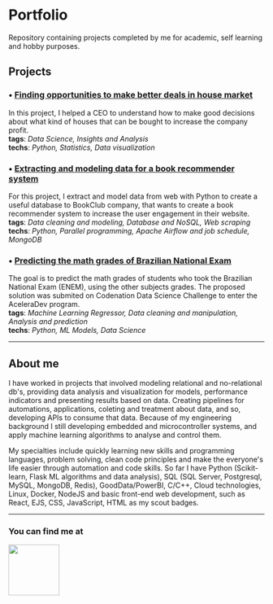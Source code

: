 # Portfolio

Repository containing projects completed by me for academic, self learning and hobby purposes.

## Projects

### • [Finding opportunities to make better deals in house market](https://github.com/pcesar-costa/portfolio/tree/master/encontrando-oportunidades-de-neg%C3%B3cio-em-King-County)

In this project, I helped a CEO to understand how to make good decisions about what kind of houses that can be bought to increase the company profit.<br>
__tags__: _Data Science, Insights and Analysis_
<br>
__techs__: _Python, Statistics, Data visualization_

### • [Extracting and modeling data for a book recommender system](https://github.com/pcesar-costa/portfolio/tree/master/coletando-e-estruturando-dados-para-recomenda%C3%A7%C3%A3o-de-livros)

For this project, I extract and model data from web with Python to create a useful database to BookClub company, that wants to create a book recommender system to increase the user engagement in their website.
<br>
__tags__: _Data cleaning and modeling, Database and NoSQL, Web scraping_
<br>
__techs__: _Python, Parallel programming, Apache Airflow and job schedule, MongoDB_


### • [Predicting the math grades of Brazilian National Exam](https://github.com/pcesar-costa/portfolio/tree/master/prevendo-notas-do-enem)

The goal is to predict the math grades of students who took the Brazilian National Exam (ENEM), using the other subjects grades. The proposed solution was submited on Codenation Data Science Challenge to enter the AceleraDev program. <br>
__tags__: _Machine Learning Regressor, Data cleaning and manipulation, Analysis and prediction_
<br>
__techs__: _Python, ML Models, Data Science_

---

## About me

I have worked in projects that involved modeling relational and no-relational db's, providing data analysis and visualization for models, performance indicators and presenting results based on data. Creating pipelines for automations, applications, coleting and treatment about data, and so, developing APIs to consume that data.  Because of my engineering background I still developing embedded and microcontroller systems, and apply machine learning algorithms to analyse and control them.

My specialties include quickly learning new skills and programming languages, problem solving, clean code principles and make the everyone's life easier through automation and code skills. So far I have Python (Scikit-learn, Flask ML algorithms and data analysis), SQL (SQL Server, Postgresql, MySQL, MongoDB, Redis), GoodData/PowerBI, C/C++, Cloud technologies, Linux, Docker, NodeJS and basic front-end web development, such as React, EJS, CSS, JavaScript, HTML as my scout badges.

---

### You can find me at

<a href="https://www.linkedin.com/in/pcesarcosta">
    <img src="https://s2.glbimg.com/rw68OWF0LqFH4E2_en-XyE0lcAs=/640x233/s.glbimg.com/po/tt/f/original/2011/05/18/linkedin_logo_1.jpg" width="100px"</img> 
</a>
